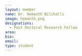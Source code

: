 ```yaml
---
layout: member
name: Dr. Hemanth Bilihalli
image: hemanth.png
designations: 
  - Post Doctoral Research Fellow
area:
bio:
email:
type: student
---
```

